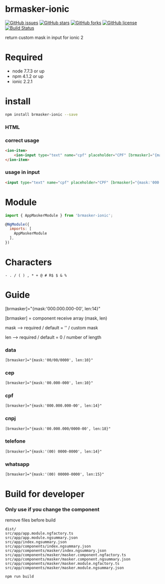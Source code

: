 # brmasker-ionic

[![GitHub issues](https://img.shields.io/github/issues/amarkes/brmasker-ionic.svg)](https://github.com/amarkes/brmasker-ionic/issues)
[![GitHub stars](https://img.shields.io/github/stars/amarkes/brmasker-ionic.svg)](https://github.com/amarkes/brmasker-ionic/stargazers)
[![GitHub forks](https://img.shields.io/github/forks/amarkes/brmasker-ionic.svg)](https://github.com/amarkes/brmasker-ionic/network)
[![GitHub license](https://img.shields.io/badge/license-MIT-blue.svg)](https://raw.githubusercontent.com/amarkes/brmasker-ionic/master/LICENSE)
[![Build Status](https://travis-ci.org/amarkes/brmasker-ionic.svg?branch=master)](https://travis-ci.org/amarkes/brmasker-ionic)


return custom mask in input for ionic 2

# Required
- node 7.7.3 or up
- npm 4.1.2 or up
- ionic 2.2.1

# install

```sh
npm install brmasker-ionic --save
```

### HTML

### correct usage

```html
<ion-item>
	<ion-input type="text" name="cpf" placeholder="CPF" [brmasker]="{mask:'000.000.000-00', len:14}"></ion-input>
</ion-item>
```

### usage in input

```html
<input type="text" name="cpf" placeholder="CPF" [brmasker]="{mask:'000.000.000-00', len:14}" value="">
```

# Module

```javascript
import { AppMaskerModule } from 'brmasker-ionic';

@NgModule({
  imports: [
    AppMaskerModule
  ],
})

```
# Characters

`- . / ( ) , * + @ # R$ $ & %`

# Guide

[brmasker]="{mask:'000.000.000-00', len:14}"

[brmasker] = component receive array (mask, len)

mask --> required / default = '' / custom mask

len --> required / default = 0 / number of length

### data
```html
[brmasker]="{mask:'00/00/0000', len:10}"
```
### cep
```html
[brmasker]="{mask:'00.000-000', len:10}"
```

### cpf
```html
[brmasker]="{mask:'000.000.000-00', len:14}"
```

### cnpj
```html
[brmasker]="{mask:'00.000.000/0000-00', len:18}"
```

### telefone
```html
[brmasker]="{mask:'(00) 0000-0000', len:14}"
```

### whatsapp
```html
[brmasker]="{mask:'(00) 00000-0000', len:15}"
```



# Build for developer

### Only use if you change the component

remove files before build

```file
dist/
src/app/app.module.ngfactory.ts
src/app/app.module.ngsummary.json
src/app/index.ngsummary.json
src/app/components/index.ngsummary.json
src/app/components/masker/index.ngsummary.json
src/app/components/masker/masker.component.ngfactory.ts
src/app/components/masker/masker.component.ngsummary.json
src/app/components/masker/masker.module.ngfactory.ts
src/app/components/masker/masker.module.ngsummary.json
```

```sh
npm run build
```
